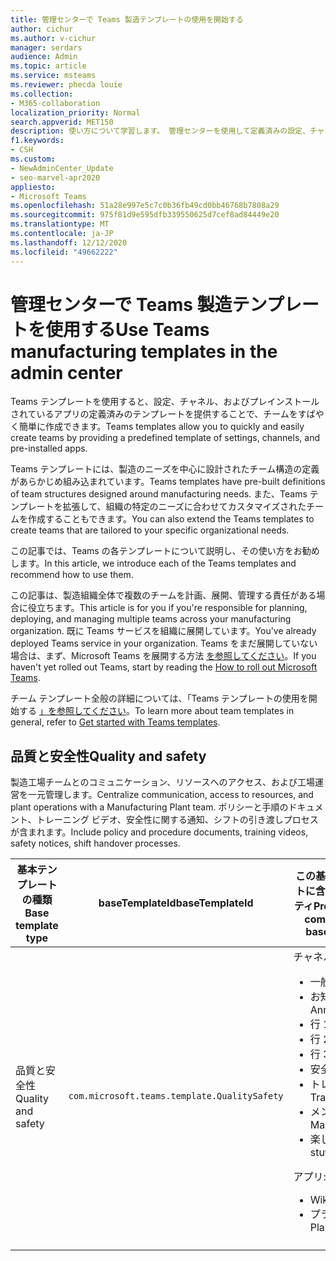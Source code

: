```yaml
---
title: 管理センターで Teams 製造テンプレートの使用を開始する
author: cichur
ms.author: v-cichur
manager: serdars
audience: Admin
ms.topic: article
ms.service: msteams
ms.reviewer: phecda louie
ms.collection:
- M365-collaboration
localization_priority: Normal
search.appverid: MET150
description: 使い方について学習します。 管理センターを使用して定義済みの設定、チャネル、およびプレインストールされたアプリを提供することで、製造ニーズに合って設計されたチーム構造を作成する Teams テンプレート。
f1.keywords:
- CSH
ms.custom:
- NewAdminCenter_Update
- seo-marvel-apr2020
appliesto:
- Microsoft Teams
ms.openlocfilehash: 51a28e997e5c7c0b36fb49cd0bb46768b7808a29
ms.sourcegitcommit: 975f81d9e595dfb339550625d7cef8ad84449e20
ms.translationtype: MT
ms.contentlocale: ja-JP
ms.lasthandoff: 12/12/2020
ms.locfileid: "49662222"
---
```

# <a name="use-teams-manufacturing-templates-in-the-admin-center"></a><span data-ttu-id="b209d-104">管理センターで Teams 製造テンプレートを使用する</span><span class="sxs-lookup"><span data-stu-id="b209d-104">Use Teams manufacturing templates in the admin center</span></span>

<span data-ttu-id="b209d-105">Teams テンプレートを使用すると、設定、チャネル、およびプレインストールされているアプリの定義済みのテンプレートを提供することで、チームをすばやく簡単に作成できます。</span><span class="sxs-lookup"><span data-stu-id="b209d-105">Teams templates allow you to quickly and easily create teams by providing a predefined template of settings, channels, and pre-installed apps.</span></span>

<span data-ttu-id="b209d-106">Teams テンプレートには、製造のニーズを中心に設計されたチーム構造の定義があらかじめ組み込まれています。</span><span class="sxs-lookup"><span data-stu-id="b209d-106">Teams templates have pre-built definitions of team structures designed around manufacturing needs.</span></span> <span data-ttu-id="b209d-107">また、Teams テンプレートを拡張して、組織の特定のニーズに合わせてカスタマイズされたチームを作成することもできます。</span><span class="sxs-lookup"><span data-stu-id="b209d-107">You can also extend the Teams templates to create teams that are tailored to your specific organizational needs.</span></span>

<span data-ttu-id="b209d-108">この記事では、Teams の各テンプレートについて説明し、その使い方をお勧めします。</span><span class="sxs-lookup"><span data-stu-id="b209d-108">In this article, we introduce each of the Teams templates and recommend how to use them.</span></span>

<span data-ttu-id="b209d-109">この記事は、製造組織全体で複数のチームを計画、展開、管理する責任がある場合に役立ちます。</span><span class="sxs-lookup"><span data-stu-id="b209d-109">This article is for you if you're responsible for planning, deploying, and managing multiple teams across your manufacturing organization.</span></span> <span data-ttu-id="b209d-110">既に Teams サービスを組織に展開しています。</span><span class="sxs-lookup"><span data-stu-id="b209d-110">You've already deployed Teams service in your organization.</span></span> <span data-ttu-id="b209d-111">Teams をまだ展開していない場合は、まず、Microsoft Teams を展開する方法 [を参照してください](How-to-roll-out-teams.md)。</span><span class="sxs-lookup"><span data-stu-id="b209d-111">If you haven't yet rolled out Teams, start by reading the [How to roll out Microsoft Teams](How-to-roll-out-teams.md).</span></span>

<span data-ttu-id="b209d-112">チーム テンプレート全般の詳細については、「Teams テンプレートの使用を開始する [」を参照してください](get-started-with-teams-templates-in-the-admin-console.md)。</span><span class="sxs-lookup"><span data-stu-id="b209d-112">To learn more about team templates in general, refer to [Get started with Teams templates](get-started-with-teams-templates-in-the-admin-console.md).</span></span>

## <a name="quality-and-safety"></a><span data-ttu-id="b209d-113">品質と安全性</span><span class="sxs-lookup"><span data-stu-id="b209d-113">Quality and safety</span></span>

<span data-ttu-id="b209d-114">製造工場チームとのコミュニケーション、リソースへのアクセス、および工場運営を一元管理します。</span><span class="sxs-lookup"><span data-stu-id="b209d-114">Centralize communication, access to resources, and plant operations with a Manufacturing Plant team.</span></span> <span data-ttu-id="b209d-115">ポリシーと手順のドキュメント、トレーニング ビデオ、安全性に関する通知、シフトの引き渡しプロセスが含まれます。</span><span class="sxs-lookup"><span data-stu-id="b209d-115">Include policy and procedure documents, training videos, safety notices, shift handover processes.</span></span>

| <span data-ttu-id="b209d-116">基本テンプレートの種類</span><span class="sxs-lookup"><span data-stu-id="b209d-116">Base template type</span></span>|<span data-ttu-id="b209d-117">baseTemplateId</span><span class="sxs-lookup"><span data-stu-id="b209d-117">baseTemplateId</span></span>| <span data-ttu-id="b209d-118">この基本テンプレートに含まれるプロパティ</span><span class="sxs-lookup"><span data-stu-id="b209d-118">Properties that come with this base template</span></span> |
| ------------------|-- |----------------------------------------------------- |
|<span data-ttu-id="b209d-119">品質と安全性</span><span class="sxs-lookup"><span data-stu-id="b209d-119">Quality and safety</span></span>|`com.microsoft.teams.template.QualitySafety` |<span data-ttu-id="b209d-120">チャネル:</span><span class="sxs-lookup"><span data-stu-id="b209d-120">Channels:</span></span> <ul><li><span data-ttu-id="b209d-121">一般</span><span class="sxs-lookup"><span data-stu-id="b209d-121">General</span></span><li><span data-ttu-id="b209d-122">お知らせ</span><span class="sxs-lookup"><span data-stu-id="b209d-122">Announcements</span></span></li><li><span data-ttu-id="b209d-123">行 1</span><span class="sxs-lookup"><span data-stu-id="b209d-123">Line 1</span></span></li><li><span data-ttu-id="b209d-124">行 2</span><span class="sxs-lookup"><span data-stu-id="b209d-124">Line 2</span></span></li><li><span data-ttu-id="b209d-125">行 3</span><span class="sxs-lookup"><span data-stu-id="b209d-125">Line 3</span></span></li><li><span data-ttu-id="b209d-126">安全性</span><span class="sxs-lookup"><span data-stu-id="b209d-126">Safety</span></span></li><li><span data-ttu-id="b209d-127">トレーニング</span><span class="sxs-lookup"><span data-stu-id="b209d-127">Training</span></span></li><li><span data-ttu-id="b209d-128">メンテナンス</span><span class="sxs-lookup"><span data-stu-id="b209d-128">Maintenance</span></span></li><li><span data-ttu-id="b209d-129">楽しい情報</span><span class="sxs-lookup"><span data-stu-id="b209d-129">Fun stuff</span></span></li></ul> <span data-ttu-id="b209d-130">アプリ:</span><span class="sxs-lookup"><span data-stu-id="b209d-130">Apps:</span></span> <ul><li><span data-ttu-id="b209d-131">Wiki</span><span class="sxs-lookup"><span data-stu-id="b209d-131">Wiki</span></span></li><li><span data-ttu-id="b209d-132">プランナー</span><span class="sxs-lookup"><span data-stu-id="b209d-132">Planner</span></span></li></ul>|
||||
